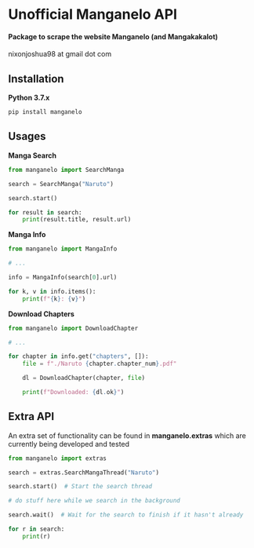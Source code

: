 # Unofficial Manganelo API

#### Package to scrape the website Manganelo (and Mangakakalot)

nixonjoshua98 at gmail dot com

Installation
-

**Python 3.7.x**
```cmd
pip install manganelo
```

Usages
-

**Manga Search**

```python
from manganelo import SearchManga

search = SearchManga("Naruto")

search.start()

for result in search:
    print(result.title, result.url)
```

**Manga Info**

```python
from manganelo import MangaInfo

# ...

info = MangaInfo(search[0].url)

for k, v in info.items():
    print(f"{k}: {v}")
```

**Download Chapters**

```python
from manganelo import DownloadChapter

# ...

for chapter in info.get("chapters", []):
    file = f"./Naruto {chapter.chapter_num}.pdf"

    dl = DownloadChapter(chapter, file)

    print(f"Downloaded: {dl.ok}")
```

Extra API
-

An extra set of functionality can be found in **manganelo.extras** which are currently being developed and tested

```python
from manganelo import extras

search = extras.SearchMangaThread("Naruto")

search.start()  # Start the search thread

# do stuff here while we search in the background

search.wait()  # Wait for the search to finish if it hasn't already

for r in search:
    print(r)
```
